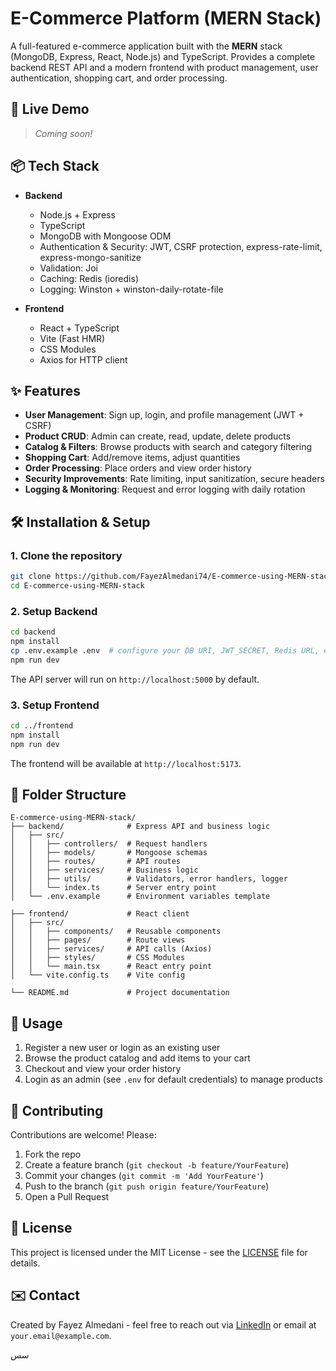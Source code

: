 # E-Commerce Platform (MERN Stack)

A full-featured e-commerce application built with the **MERN** stack (MongoDB, Express, React, Node.js) and TypeScript. Provides a complete backend REST API and a modern frontend with product management, user authentication, shopping cart, and order processing.

## 🚀 Live Demo

> _Coming soon!_

## 📦 Tech Stack

- **Backend**
  - Node.js + Express
  - TypeScript
  - MongoDB with Mongoose ODM
  - Authentication & Security: JWT, CSRF protection, express-rate-limit, express-mongo-sanitize
  - Validation: Joi
  - Caching: Redis (ioredis)
  - Logging: Winston + winston-daily-rotate-file

- **Frontend**
  - React + TypeScript
  - Vite (Fast HMR)
  - CSS Modules
  - Axios for HTTP client

## ✨ Features

- **User Management**: Sign up, login, and profile management (JWT + CSRF)
- **Product CRUD**: Admin can create, read, update, delete products
- **Catalog & Filters**: Browse products with search and category filtering
- **Shopping Cart**: Add/remove items, adjust quantities
- **Order Processing**: Place orders and view order history
- **Security Improvements**: Rate limiting, input sanitization, secure headers
- **Logging & Monitoring**: Request and error logging with daily rotation

## 🛠️ Installation & Setup

### 1. Clone the repository
```bash
git clone https://github.com/FayezAlmedani74/E-commerce-using-MERN-stack.git
cd E-commerce-using-MERN-stack
```

### 2. Setup Backend
```bash
cd backend
npm install
cp .env.example .env  # configure your DB URI, JWT_SECRET, Redis URL, etc.
npm run dev
```
The API server will run on `http://localhost:5000` by default.

### 3. Setup Frontend
```bash
cd ../frontend
npm install
npm run dev
```
The frontend will be available at `http://localhost:5173`.

## 📁 Folder Structure

```
E-commerce-using-MERN-stack/
├── backend/              # Express API and business logic
│   ├── src/
│   │   ├── controllers/  # Request handlers
│   │   ├── models/       # Mongoose schemas
│   │   ├── routes/       # API routes
│   │   ├── services/     # Business logic
│   │   ├── utils/        # Validators, error handlers, logger
│   │   └── index.ts      # Server entry point
│   └── .env.example      # Environment variables template

├── frontend/             # React client
│   ├── src/
│   │   ├── components/   # Reusable components
│   │   ├── pages/        # Route views
│   │   ├── services/     # API calls (Axios)
│   │   ├── styles/       # CSS Modules
│   │   └── main.tsx      # React entry point
│   └── vite.config.ts    # Vite config

└── README.md             # Project documentation
```

## 🌟 Usage

1. Register a new user or login as an existing user
2. Browse the product catalog and add items to your cart
3. Checkout and view your order history
4. Login as an admin (see `.env` for default credentials) to manage products

## 🤝 Contributing

Contributions are welcome! Please:

1. Fork the repo
2. Create a feature branch (`git checkout -b feature/YourFeature`)
3. Commit your changes (`git commit -m 'Add YourFeature'`)
4. Push to the branch (`git push origin feature/YourFeature`)
5. Open a Pull Request

## 📄 License

This project is licensed under the MIT License - see the [LICENSE](LICENSE) file for details.

## ✉️ Contact

Created by Fayez Almedani - feel free to reach out via [LinkedIn](www.linkedin.com/in/fayez-almedani-862b30275) or email at `your.email@example.com`.

سس
